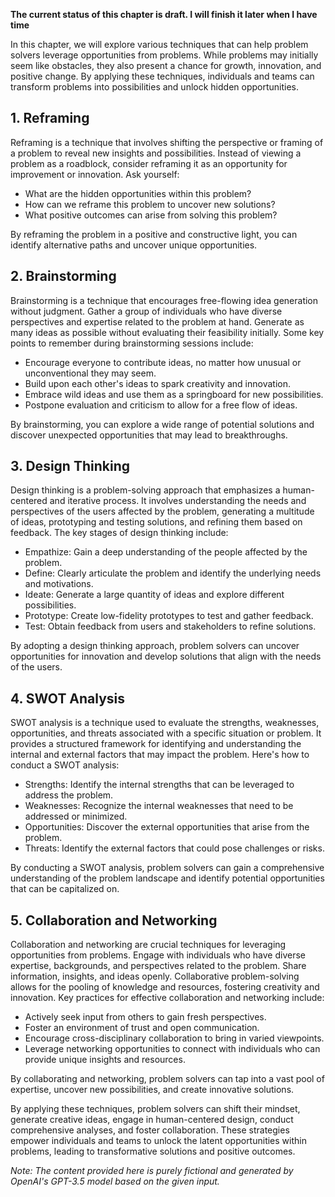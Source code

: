 **The current status of this chapter is draft. I will finish it later when I have time**

In this chapter, we will explore various techniques that can help problem solvers leverage opportunities from problems. While problems may initially seem like obstacles, they also present a chance for growth, innovation, and positive change. By applying these techniques, individuals and teams can transform problems into possibilities and unlock hidden opportunities.

**1. Reframing**
----------------

Reframing is a technique that involves shifting the perspective or framing of a problem to reveal new insights and possibilities. Instead of viewing a problem as a roadblock, consider reframing it as an opportunity for improvement or innovation. Ask yourself:

* What are the hidden opportunities within this problem?
* How can we reframe this problem to uncover new solutions?
* What positive outcomes can arise from solving this problem?

By reframing the problem in a positive and constructive light, you can identify alternative paths and uncover unique opportunities.

**2. Brainstorming**
--------------------

Brainstorming is a technique that encourages free-flowing idea generation without judgment. Gather a group of individuals who have diverse perspectives and expertise related to the problem at hand. Generate as many ideas as possible without evaluating their feasibility initially. Some key points to remember during brainstorming sessions include:

* Encourage everyone to contribute ideas, no matter how unusual or unconventional they may seem.
* Build upon each other's ideas to spark creativity and innovation.
* Embrace wild ideas and use them as a springboard for new possibilities.
* Postpone evaluation and criticism to allow for a free flow of ideas.

By brainstorming, you can explore a wide range of potential solutions and discover unexpected opportunities that may lead to breakthroughs.

**3. Design Thinking**
----------------------

Design thinking is a problem-solving approach that emphasizes a human-centered and iterative process. It involves understanding the needs and perspectives of the users affected by the problem, generating a multitude of ideas, prototyping and testing solutions, and refining them based on feedback. The key stages of design thinking include:

* Empathize: Gain a deep understanding of the people affected by the problem.
* Define: Clearly articulate the problem and identify the underlying needs and motivations.
* Ideate: Generate a large quantity of ideas and explore different possibilities.
* Prototype: Create low-fidelity prototypes to test and gather feedback.
* Test: Obtain feedback from users and stakeholders to refine solutions.

By adopting a design thinking approach, problem solvers can uncover opportunities for innovation and develop solutions that align with the needs of the users.

**4. SWOT Analysis**
--------------------

SWOT analysis is a technique used to evaluate the strengths, weaknesses, opportunities, and threats associated with a specific situation or problem. It provides a structured framework for identifying and understanding the internal and external factors that may impact the problem. Here's how to conduct a SWOT analysis:

* Strengths: Identify the internal strengths that can be leveraged to address the problem.
* Weaknesses: Recognize the internal weaknesses that need to be addressed or minimized.
* Opportunities: Discover the external opportunities that arise from the problem.
* Threats: Identify the external factors that could pose challenges or risks.

By conducting a SWOT analysis, problem solvers can gain a comprehensive understanding of the problem landscape and identify potential opportunities that can be capitalized on.

**5. Collaboration and Networking**
-----------------------------------

Collaboration and networking are crucial techniques for leveraging opportunities from problems. Engage with individuals who have diverse expertise, backgrounds, and perspectives related to the problem. Share information, insights, and ideas openly. Collaborative problem-solving allows for the pooling of knowledge and resources, fostering creativity and innovation. Key practices for effective collaboration and networking include:

* Actively seek input from others to gain fresh perspectives.
* Foster an environment of trust and open communication.
* Encourage cross-disciplinary collaboration to bring in varied viewpoints.
* Leverage networking opportunities to connect with individuals who can provide unique insights and resources.

By collaborating and networking, problem solvers can tap into a vast pool of expertise, uncover new possibilities, and create innovative solutions.

By applying these techniques, problem solvers can shift their mindset, generate creative ideas, engage in human-centered design, conduct comprehensive analyses, and foster collaboration. These strategies empower individuals and teams to unlock the latent opportunities within problems, leading to transformative solutions and positive outcomes.

*Note: The content provided here is purely fictional and generated by OpenAI's GPT-3.5 model based on the given input.*
